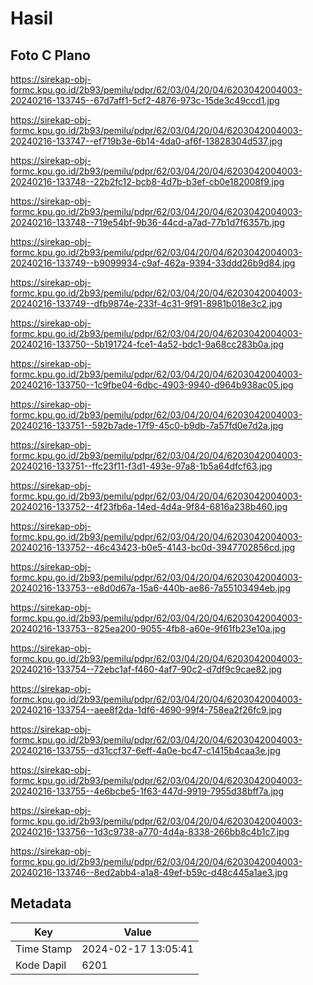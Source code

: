 # Hasil

## Foto C Plano

https://sirekap-obj-formc.kpu.go.id/2b93/pemilu/pdpr/62/03/04/20/04/6203042004003-20240216-133745--67d7aff1-5cf2-4876-973c-15de3c49ccd1.jpg

https://sirekap-obj-formc.kpu.go.id/2b93/pemilu/pdpr/62/03/04/20/04/6203042004003-20240216-133747--ef719b3e-6b14-4da0-af6f-13828304d537.jpg

https://sirekap-obj-formc.kpu.go.id/2b93/pemilu/pdpr/62/03/04/20/04/6203042004003-20240216-133748--22b2fc12-bcb8-4d7b-b3ef-cb0e182008f9.jpg

https://sirekap-obj-formc.kpu.go.id/2b93/pemilu/pdpr/62/03/04/20/04/6203042004003-20240216-133748--719e54bf-9b36-44cd-a7ad-77b1d7f6357b.jpg

https://sirekap-obj-formc.kpu.go.id/2b93/pemilu/pdpr/62/03/04/20/04/6203042004003-20240216-133749--b9099934-c9af-462a-9394-33ddd26b9d84.jpg

https://sirekap-obj-formc.kpu.go.id/2b93/pemilu/pdpr/62/03/04/20/04/6203042004003-20240216-133749--dfb9874e-233f-4c31-9f91-8981b018e3c2.jpg

https://sirekap-obj-formc.kpu.go.id/2b93/pemilu/pdpr/62/03/04/20/04/6203042004003-20240216-133750--5b191724-fce1-4a52-bdc1-9a68cc283b0a.jpg

https://sirekap-obj-formc.kpu.go.id/2b93/pemilu/pdpr/62/03/04/20/04/6203042004003-20240216-133750--1c9fbe04-6dbc-4903-9940-d964b938ac05.jpg

https://sirekap-obj-formc.kpu.go.id/2b93/pemilu/pdpr/62/03/04/20/04/6203042004003-20240216-133751--592b7ade-17f9-45c0-b9db-7a57fd0e7d2a.jpg

https://sirekap-obj-formc.kpu.go.id/2b93/pemilu/pdpr/62/03/04/20/04/6203042004003-20240216-133751--ffc23f11-f3d1-493e-97a8-1b5a64dfcf63.jpg

https://sirekap-obj-formc.kpu.go.id/2b93/pemilu/pdpr/62/03/04/20/04/6203042004003-20240216-133752--4f23fb6a-14ed-4d4a-9f84-6816a238b460.jpg

https://sirekap-obj-formc.kpu.go.id/2b93/pemilu/pdpr/62/03/04/20/04/6203042004003-20240216-133752--46c43423-b0e5-4143-bc0d-3947702856cd.jpg

https://sirekap-obj-formc.kpu.go.id/2b93/pemilu/pdpr/62/03/04/20/04/6203042004003-20240216-133753--e8d0d67a-15a6-440b-ae86-7a55103494eb.jpg

https://sirekap-obj-formc.kpu.go.id/2b93/pemilu/pdpr/62/03/04/20/04/6203042004003-20240216-133753--825ea200-9055-4fb8-a60e-9f61fb23e10a.jpg

https://sirekap-obj-formc.kpu.go.id/2b93/pemilu/pdpr/62/03/04/20/04/6203042004003-20240216-133754--72ebc1af-f460-4af7-90c2-d7df9c9cae82.jpg

https://sirekap-obj-formc.kpu.go.id/2b93/pemilu/pdpr/62/03/04/20/04/6203042004003-20240216-133754--aee8f2da-1df6-4690-99f4-758ea2f26fc9.jpg

https://sirekap-obj-formc.kpu.go.id/2b93/pemilu/pdpr/62/03/04/20/04/6203042004003-20240216-133755--d31ccf37-6eff-4a0e-bc47-c1415b4caa3e.jpg

https://sirekap-obj-formc.kpu.go.id/2b93/pemilu/pdpr/62/03/04/20/04/6203042004003-20240216-133755--4e6bcbe5-1f63-447d-9919-7955d38bff7a.jpg

https://sirekap-obj-formc.kpu.go.id/2b93/pemilu/pdpr/62/03/04/20/04/6203042004003-20240216-133756--1d3c9738-a770-4d4a-8338-266bb8c4b1c7.jpg

https://sirekap-obj-formc.kpu.go.id/2b93/pemilu/pdpr/62/03/04/20/04/6203042004003-20240216-133746--8ed2abb4-a1a8-49ef-b59c-d48c445a1ae3.jpg


## Metadata

| Key        | Value               |
| ---------- | ------------------- |
| Time Stamp | 2024-02-17 13:05:41 |
| Kode Dapil | 6201                |



